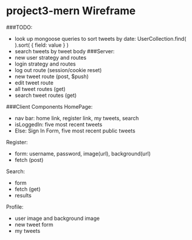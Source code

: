 # project3-mern Wireframe
###TODO:
- look up mongoose queries to sort tweets by date: 
    UserCollection.find( ).sort( { field: value } )
- search tweets by tweet body
###Server:
- new user strategy and routes
- login strategy and routes
- log out route (session/cookie reset)
- new tweet route (post, $push)
- edit tweet route
- all tweet routes (get)
- search tweet routes (get)

###Client Components
HomePage:
- nav bar: home link, register link, my tweets, search
- isLoggedIn: five most recent tweets
- Else: Sign In Form, five most recent public tweets

Register:
- form: username, password, image(url), background(url)
- fetch (post) 

Search:
- form
- fetch (get)
- results

Profile:
- user image and background image
- new tweet form
- my tweets 



